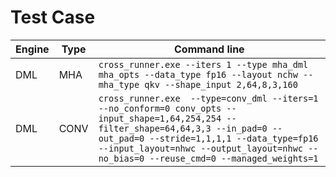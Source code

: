 # Test Case
|Engine| Type|Command line|
|----|---|---|
|DML|MHA|`cross_runner.exe --iters 1 --type mha_dml mha_opts --data_type fp16 --layout nchw --mha_type qkv --shape_input 2,64,8,3,160`|
|DML|CONV|`cross_runner.exe  --type=conv_dml --iters=1 --no_conform=0 conv_opts --input_shape=1,64,254,254 --filter_shape=64,64,3,3 --in_pad=0 --out_pad=0 --stride=1,1,1,1 --data_type=fp16 --input_layout=nhwc --output_layout=nhwc --no_bias=0 --reuse_cmd=0 --managed_weights=1`|